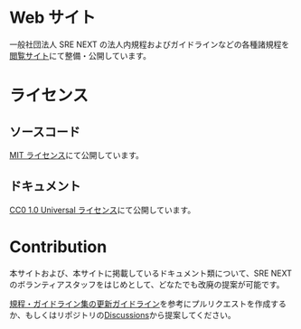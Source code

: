 # Web サイト

一般社団法人 SRE NEXT の法人内規程およびガイドラインなどの各種諸規程を[閲覧サイト](https://regulations.sre-next.org/)にて整備・公開しています。

# ライセンス

## ソースコード

[MIT ライセンス](https://github.com/sre-next/corporate-regulations/blob/main/LICENSE)にて公開しています。

## ドキュメント

[CC0 1.0 Universal ライセンス](https://github.com/sre-next/corporate-regulations/blob/main/LICENSE-docs)にて公開しています。

# Contribution

本サイトおよび、本サイトに掲載しているドキュメント類について、SRE NEXTのボランティアスタッフをはじめとして、どなたでも改廃の提案が可能です。

[規程・ガイドライン集の更新ガイドライン](https://regulations.sre-next.org/Others/develop_regulations_web_site)を参考にプルリクエストを作成するか、もしくはリポジトリの[Discussions](https://github.com/sre-next/corporate-regulations/discussions)から提案してください。